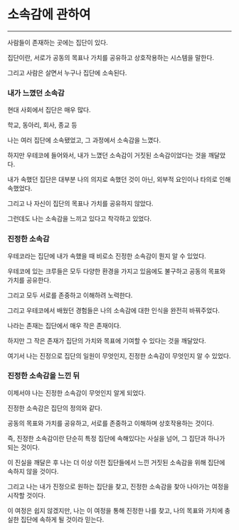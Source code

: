 # 소속감에 관하여

---

사람들이 존재하는 곳에는 집단이 있다.

집단이란, 서로가 공동의 목표나 가치를 공유하고 상호작용하는 시스템을 말한다.

그리고 사람은 살면서 누구나 집단에 소속된다.

### 내가 느꼈던 소속감

현대 사회에서 집단은 매우 많다.

학교, 동아리, 회사, 종교 등

나는 여러 집단에 소속됐었고, 그 과정에서 소속감을 느꼈다.

하지만 우테코에 들어와서, 내가 느꼈던 소속감이 거짓된 소속감이었다는 것을 깨달았다.

내가 속했던 집단은 대부분 나의 의지로 속했던 것이 아닌, 외부적 요인이나 타의로 인해 속했었다.

그리고 나 자신이 집단의 목표나 가치를 공유하지 않았다.

그런데도 나는 소속감을 느끼고 있다고 착각하고 있었다.

### 진정한 소속감

우테코라는 집단에 내가 속했을 때 비로소 진정한 소속감이 뭔지 알 수 있었다.

우테코에 있는 크루들은 모두 다양한 환경을 가지고 있음에도 불구하고 공동의 목표와 가치를 공유한다.

그리고 모두 서로를 존중하고 이해하려 노력한다.

그리고 우테코에서 배웠던 경험들은 나의 소속감에 대한 인식을 완전히 바꿔주었다.

나라는 존재는 집단에서 매우 작은 존재이다.

하지만 그 작은 존재가 집단의 가치와 목표에 기여할 수 있다는 것을 깨달았다.

여기서 나는 진정으로 집단의 일원이 무엇인지, 진정한 소속감이 무엇인지 알 수 있었다.

### 진정한 소속감을 느낀 뒤

이제서야 나는 진정한 소속감이 무엇인지 알게 되었다.

진정한 소속감은 집단의 정의와 같다.

공동의 목표와 가치를 공유하고, 서로를 존중하고 이해하며 상호작용하는 것이다.

즉, 진정한 소속감이란 단순히 특정 집단에 속해있다는 사실을 넘어, 그 집단과 하나가 되는 것이다.

이 진실을 깨달은 후 나는 더 이상 이전 집단들에서 느낀 거짓된 소속감을 위해 집단에 속하지 않을 것이다.

그리고 나는 내가 진정으로 원하는 집단을 찾고, 진정한 소속감을 찾아 나아가는 여정을 시작할 것이다.

이 여정은 쉽지 않겠지만, 나는 이 여정을 통해 진정한 나를 찾고, 나의 목표와 가치에 충실한 집단에 속하게 될 것이라 믿는다.
